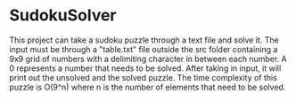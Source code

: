 # SudokuSolver
This project can take a sudoku puzzle through a text file and solve it.
The input must be through a "table.txt" file outside the src folder containing a 9x9 grid of numbers with a delimiting character in between each number. 
A 0 represents a number that needs to be solved. After taking in input, it will print out the unsolved and the solved puzzle. 
The time complexity of this puzzle is O(9^n) where n is the number of elements that need to be solved. 

